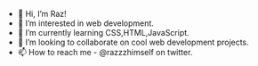 - 👋 Hi, I’m Raz!
- 👀 I’m interested in web development.
- 🌱 I’m currently learning CSS,HTML,JavaScript.
- 💞️ I’m looking to collaborate on cool web development projects.
- 📫 How to reach me - @razzzhimself on twitter.


<!---
razzhimself/razzhimself is a ✨ special ✨ repository because its `README.md` (this file) appears on your GitHub profile.
You can click the Preview link to take a look at your changes.
--->
